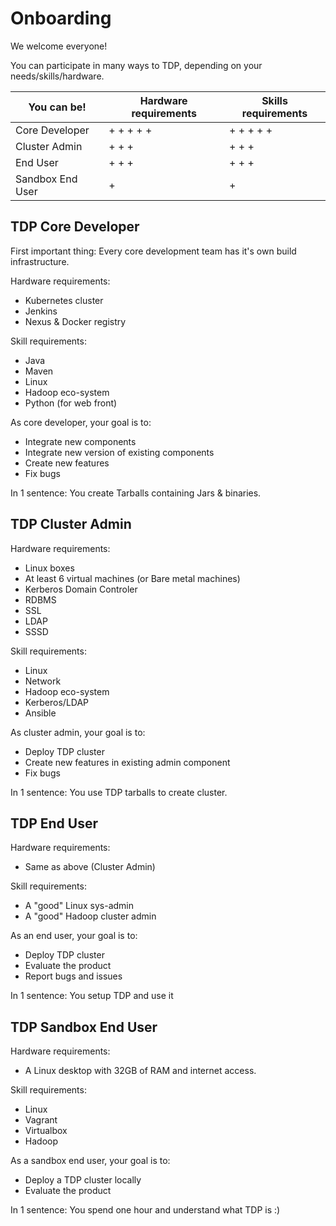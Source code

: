 # Onboarding

We welcome everyone!

You can participate in many ways to TDP, depending on your needs/skills/hardware.

| You can be!        | Hardware requirements | Skills requirements |
| -------------------|-----------------------|---------------------|
| Core Developer     | + + + + +             | + + + + +           |
| Cluster Admin      | + + +                 | + + +               |
| End User           | + + +                 | + + +               |
| Sandbox End User   | +                     | +                   |

## TDP Core Developer

First important thing:
Every core development team has it's own build infrastructure.

Hardware requirements:
- Kubernetes cluster
- Jenkins
- Nexus & Docker registry

Skill requirements:
- Java
- Maven
- Linux
- Hadoop eco-system
- Python (for web front)

As core developer, your goal is to:
- Integrate new components
- Integrate new version of existing components
- Create new features
- Fix bugs

In 1 sentence: You create Tarballs containing Jars & binaries.


## TDP Cluster Admin

Hardware requirements:
- Linux boxes
- At least 6 virtual machines (or Bare metal machines)
- Kerberos Domain Controler
- RDBMS
- SSL
- LDAP
- SSSD

Skill requirements:
- Linux
- Network
- Hadoop eco-system
- Kerberos/LDAP
- Ansible

As cluster admin, your goal is to:
- Deploy TDP cluster
- Create new features in existing admin component
- Fix bugs

In 1 sentence: You use TDP tarballs to create cluster.

## TDP End User

Hardware requirements:
- Same as above (Cluster Admin)

Skill requirements:
- A "good" Linux sys-admin
- A "good" Hadoop cluster admin

As an end user, your goal is to:
- Deploy TDP cluster
- Evaluate the product
- Report bugs and issues

In 1 sentence: You setup TDP and use it

## TDP Sandbox End User

Hardware requirements:
- A Linux desktop with 32GB of RAM and internet access.

Skill requirements:
- Linux
- Vagrant
- Virtualbox
- Hadoop

As a sandbox end user, your goal is to:
- Deploy a TDP cluster locally
- Evaluate the product

In 1 sentence: You spend one hour and understand what TDP is :)
